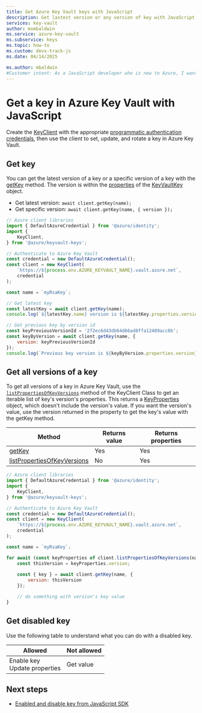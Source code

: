 ```yaml
---
title: Get Azure Key Vault keys with JavaScript
description: Get lastest version or any version of key with JavaScript. 
services: key-vault
author: msmbaldwin
ms.service: azure-key-vault
ms.subservice: keys
ms.topic: how-to
ms.custom: devx-track-js
ms.date: 04/14/2025

ms.author: mbaldwin
#Customer intent: As a JavaScript developer who is new to Azure, I want to get a key to the Key Vault with the SDK.
---
```


# Get a key in Azure Key Vault with JavaScript

Create the [KeyClient](/javascript/api/@azure/keyvault-keys/keyclient) with the appropriate [programmatic authentication credentials](javascript-developer-guide-get-started.md#authorize-access-and-connect-to-key-vault), then use the client to set, update, and rotate a key in Azure Key Vault.

## Get key

You can get the latest version of a key or a specific version of a key with the [getKey](/javascript/api/@azure/keyvault-keys/keyclient#@azure-keyvault-keys-keyclient-getkey) method. The version is within the [properties](/javascript/api/@azure/keyvault-keys/keyproperties) of the [KeyVaultKey](/javascript/api/@azure/keyvault-keys/keyvaultkey) object.

* Get latest version: `await client.getKey(name);`
* Get specific version: `await client.getKey(name, { version });`

```javascript
// Azure client libraries
import { DefaultAzureCredential } from '@azure/identity';
import {
    KeyClient,
} from '@azure/keyvault-keys';

// Authenticate to Azure Key Vault
const credential = new DefaultAzureCredential();
const client = new KeyClient(
    `https://${process.env.AZURE_KEYVAULT_NAME}.vault.azure.net`,
    credential
);

const name = `myRsaKey`;

// Get latest key
const latestKey = await client.getKey(name);
console.log(`${latestKey.name} version is ${latestKey.properties.version}`);

// Get previous key by version id
const keyPreviousVersionId = '2f2ec6d43db64d66ad8ffa12489acc8b';
const keyByVersion = await client.getKey(name, {
    version: keyPreviousVersionId
});
console.log(`Previous key version is ${keyByVersion.properties.version}`);
```

## Get all versions of a key

To get all versions of a key in Azure Key Vault, use the [`listPropertiesOfKeyVersions`](/javascript/api/@azure/keyvault-keys/keyclient#@azure-keyvault-keys-keyclient-listpropertiesofkeyversions) method of the KeyClient Class to get an iterable list of key's version's properties. This returns a [KeyProperties](/javascript/api/@azure/keyvault-keys/keyproperties) object, which doesn't include the version's value. If you want the version's value, use the version returned in the property to get the key's value with the getKey method.

|Method|Returns value| Returns properties|
|--|--|--|
|[getKey](/javascript/api/@azure/keyvault-keys/keyclient#@azure-keyvault-keys-keyclient-getKey)|Yes|Yes|
|[listPropertiesOfKeyVersions](/javascript/api/@azure/keyvault-keys/keyclient#@azure-keyvault-keys-keyclient-listpropertiesofkeyversions)|No|Yes|

```javascript
// Azure client libraries
import { DefaultAzureCredential } from '@azure/identity';
import {
    KeyClient,
} from '@azure/keyvault-keys';

// Authenticate to Azure Key Vault
const credential = new DefaultAzureCredential();
const client = new KeyClient(
    `https://${process.env.AZURE_KEYVAULT_NAME}.vault.azure.net`,
    credential
);

const name = `myRsaKey`;

for await (const keyProperties of client.listPropertiesOfKeyVersions(name)) {
    const thisVersion = keyProperties.version;
    
    const { key } = await client.getKey(name, {
        version: thisVersion
    });

    // do something with version's key value
}
```

## Get disabled key

Use the following table to understand what you can do with a disabled key.

|Allowed|Not allowed|
|--|--|
|Enable key<br>Update properties|Get value|


## Next steps

* [Enabled and disable key from JavaScript SDK](javascript-developer-guide-enable-disable-key.md)